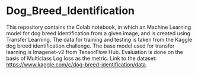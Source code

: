 # Dog_Breed_Identification
This repository contains the Colab notebook, in which an Machine Learning model for dog breed identification from a given image, and is created using Transfer Learning.
The data for training and testing is taken from the Kaggle dog breed identification challenge.
The base model used for transfer learning is Imagenet-v2 from TensorFlow Hub.
Evaluation is done on the basis of Multiclass Log loss as the metric.
Link to the dataset:  https://www.kaggle.com/c/dog-breed-identification/data.
